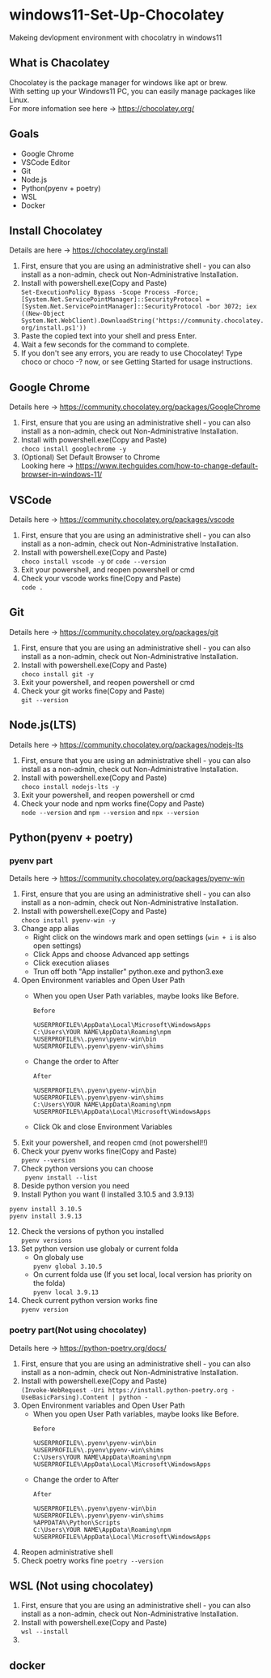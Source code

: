 # windows11-Set-Up-Chocolatey
Makeing devlopment environment with chocolatry in windows11

## What is Chacolatey
Chocolatey is the package manager for windows like apt or brew.  
With setting up your Windows11 PC, you can easily manage packages like Linux.  
For more infomation see here -> https://chocolatey.org/


## Goals
+ Google Chrome
+ VSCode Editor
+ Git
+ Node.js
+ Python(pyenv + poetry)
+ WSL
+ Docker

## Install Chocolatey
Details are here -> https://chocolatey.org/install
1. First, ensure that you are using an administrative shell - you can also install as a non-admin, check out Non-Administrative Installation.
2. Install with powershell.exe(Copy and Paste)  
```Set-ExecutionPolicy Bypass -Scope Process -Force; [System.Net.ServicePointManager]::SecurityProtocol = [System.Net.ServicePointManager]::SecurityProtocol -bor 3072; iex ((New-Object System.Net.WebClient).DownloadString('https://community.chocolatey.org/install.ps1'))```
3. Paste the copied text into your shell and press Enter.
4. Wait a few seconds for the command to complete.
5. If you don't see any errors, you are ready to use Chocolatey! Type choco or choco -? now, or see Getting Started for usage instructions.

## Google Chrome
Details here -> https://community.chocolatey.org/packages/GoogleChrome  
1. First, ensure that you are using an administrative shell - you can also install as a non-admin, check out Non-Administrative Installation.
2. Install with powershell.exe(Copy and Paste)  
```choco install googlechrome -y```
3. (Optional) Set Default Browser to Chrome  
Looking here -> https://www.itechguides.com/how-to-change-default-browser-in-windows-11/

## VSCode
Details here -> https://community.chocolatey.org/packages/vscode  
1. First, ensure that you are using an administrative shell - you can also install as a non-admin, check out Non-Administrative Installation.
2. Install with powershell.exe(Copy and Paste)  
```choco install vscode -y``` or ```code --version```
3. Exit your powershell, and reopen powershell or cmd
4. Check your vscode works fine(Copy and Paste)  
```code .```

## Git
Details here -> https://community.chocolatey.org/packages/git  
1. First, ensure that you are using an administrative shell - you can also install as a non-admin, check out Non-Administrative Installation.
2. Install with powershell.exe(Copy and Paste)  
```choco install git -y```
3. Exit your powershell, and reopen powershell or cmd
4. Check your git works fine(Copy and Paste)  
```git --version```

## Node.js(LTS)
Details here -> https://community.chocolatey.org/packages/nodejs-lts  
1. First, ensure that you are using an administrative shell - you can also install as a non-admin, check out Non-Administrative Installation.  
2. Install with powershell.exe(Copy and Paste)  
```choco install nodejs-lts -y```
3. Exit your powershell, and reopen powershell or cmd
4. Check your node and npm works fine(Copy and Paste)  
```node --version``` and ```npm --version``` and ```npx --version```

## Python(pyenv + poetry)
### pyenv part
Details here -> https://community.chocolatey.org/packages/pyenv-win  
1. First, ensure that you are using an administrative shell - you can also install as a non-admin, check out Non-Administrative Installation.
2. Install with powershell.exe(Copy and Paste)  
```choco install pyenv-win -y```
3. Change app alias
   - Right click on the windows mark and open settings (```win + i``` is also open settings)
   - Click Apps and choose Advanced app settings
   - Click execution aliases
   - Trun off both "App installer" python.exe and python3.exe
4. Open Environment variables and Open User Path
   - When you open User Path variables, maybe looks like Before.
     ```
     Before 
 
     %USERPROFILE%\AppData\Local\Microsoft\WindowsApps
     C:\Users\YOUR NAME\AppData\Roaming\npm
     %USERPROFILE%\.pyenv\pyenv-win\bin
     %USERPROFILE%\.pyenv\pyenv-win\shims
     ```
   - Change the order to After
     ```
     After

     %USERPROFILE%\.pyenv\pyenv-win\bin
     %USERPROFILE%\.pyenv\pyenv-win\shims
     C:\Users\YOUR NAME\AppData\Roaming\npm
     %USERPROFILE%\AppData\Local\Microsoft\WindowsApps
     ```
    
   - Click Ok and close Environment Variables
5. Exit your powershell, and reopen cmd (not powershell!!)
6. Check your pyenv works fine(Copy and Paste)  
```pyenv --version```
7. Check python versions you can choose  
``` pyenv install --list```
8. Deside python version you need
9. Install Python you want (I installed 3.10.5 and 3.9.13)
```
pyenv install 3.10.5
pyenv install 3.9.13
```
12. Check the versions of python you installed  
```pyenv versions```
13. Set python version use globaly or current folda
    - On globaly use  
      ```pyenv global 3.10.5 ```
    - On current folda use (If you set local, local version has priority on the folda)  
     ```pyenv local 3.9.13```
14. Check current python version works fine  
```pyenv version```

### poetry part(Not using chocolatey)
Details here -> https://python-poetry.org/docs/  
1. First, ensure that you are using an administrative shell - you can also install as a non-admin, check out Non-Administrative Installation.
2. Install with powershell.exe(Copy and Paste)  
```(Invoke-WebRequest -Uri https://install.python-poetry.org -UseBasicParsing).Content | python -```
3. Open Environment variables and Open User Path
   - When you open User Path variables, maybe looks like Before.
     ```
     Before

     %USERPROFILE%\.pyenv\pyenv-win\bin
     %USERPROFILE%\.pyenv\pyenv-win\shims
     C:\Users\YOUR NAME\AppData\Roaming\npm
     %USERPROFILE%\AppData\Local\Microsoft\WindowsApps
     ```
   - Change the order to After
     ```
     After

     %USERPROFILE%\.pyenv\pyenv-win\bin
     %USERPROFILE%\.pyenv\pyenv-win\shims
     %APPDATA%\Python\Scripts
     C:\Users\YOUR NAME\AppData\Roaming\npm
     %USERPROFILE%\AppData\Local\Microsoft\WindowsApps
     ```
4. Reopen administrative shell
5. Check poetry works fine
```poetry --version```

## WSL (Not using chocolatey)
1. First, ensure that you are using an administrative shell - you can also install as a non-admin, check out Non-Administrative Installation.
2. Install with powershell.exe(Copy and Paste)  
```wsl --install```
3. 

## docker
